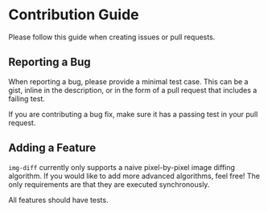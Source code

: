 # Contribution Guide

Please follow this guide when
creating issues or pull requests.

## Reporting a Bug

When reporting a bug,
please provide a minimal test case.
This can be a gist,
inline in the description,
or in the form of a pull request
that includes a failing test.

If you are contributing a bug fix,
make sure it has a passing test
in your pull request.

## Adding a Feature

`img-diff` currently only supports a naive
pixel-by-pixel image diffing algorithm.
If you would like to add more advanced algorithms,
feel free!
The only requirements are that
they are executed synchronously.

All features should have tests.

